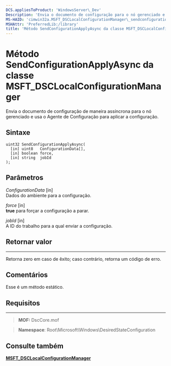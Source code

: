 ```yaml
---
DCS.appliesToProduct: 'WindowsServer\_Dev'
Description: 'Envia o documento de configuração para o nó gerenciado e começa a usar o Agente de Configuração para aplicar a configuração. Use GetConfigurationResultOutput para recuperar a saída do resultado.'
MS-HAID: 'cimwin32a.MSFT_DSCLocalConfigurationManager\_sendconfigurationapplyasync'
MSHAttr: 'PreferredLib:/library'
title: 'Método SendConfigurationApplyAsync da classe MSFT_DSCLocalConfigurationManager'
---
```


# Método SendConfigurationApplyAsync da classe MSFT_DSCLocalConfigurationManager

Envia o documento de configuração de maneira assíncrona para o nó gerenciado e usa o Agente de Configuração para aplicar a configuração.

Sintaxe
------

```mof
uint32 SendConfigurationApplyAsync(
  [in] uint8   ConfigurationData[],
  [in] boolean force,
  [in] string  jobId
);
```

Parâmetros
----------

*ConfigurationData* \[in\]  
Dados do ambiente para a configuração.

*force* \[in\]  
**true** para forçar a configuração a parar.

*jobId* \[in\]  
A ID do trabalho para a qual enviar a configuração.

## Retornar valor
------------

Retorna zero em caso de êxito; caso contrário, retorna um código de erro.

## Comentários

Esse é um método estático.

## Requisitos
------------
>**MOF:** DscCore.mof

>**Namespace**: Root\Microsoft\Windows\DesiredStateConfiguration


## Consulte também


[**MSFT_DSCLocalConfigurationManager**](msft-dsclocalconfigurationmanager.md)


 

 





<!--HONumber=Apr16_HO2-->


